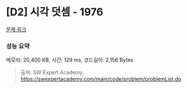# [D2] 시각 덧셈 - 1976 

[문제 링크](https://swexpertacademy.com/main/code/problem/problemDetail.do?contestProbId=AV5PttaaAZIDFAUq) 

### 성능 요약

메모리: 20,400 KB, 시간: 129 ms, 코드길이: 2,156 Bytes



> 출처: SW Expert Academy, https://swexpertacademy.com/main/code/problem/problemList.do